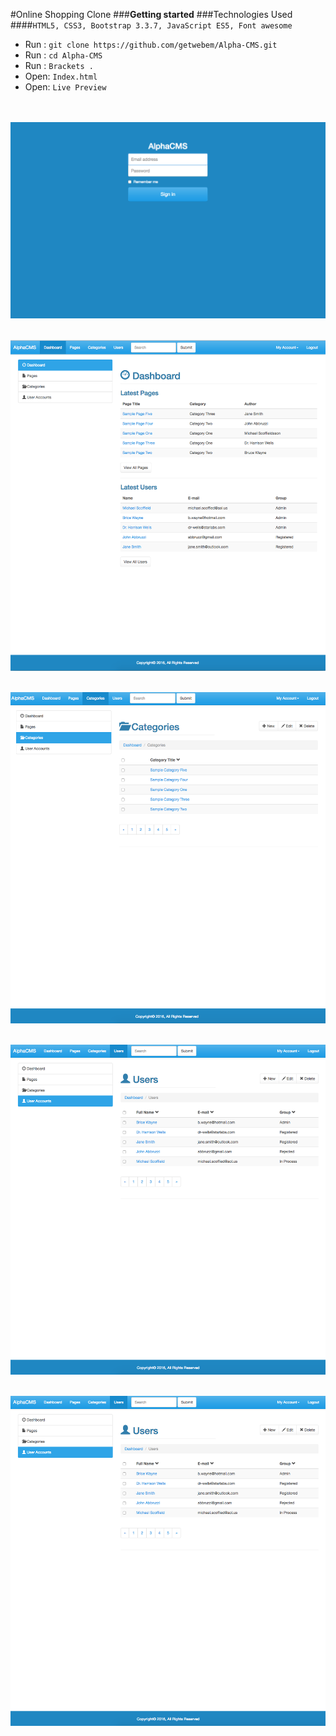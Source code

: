#Online Shopping Clone
###**Getting started**
###Technologies Used
####`HTML5, CSS3, Bootstrap 3.3.7, JavaScript ES5, Font awesome`
 - Run :  `git clone https://github.com/getwebem/Alpha-CMS.git`
 - Run :  `cd Alpha-CMS`
 - Run :  `Brackets .`
 - Open:  `Index.html`
 - Open:  `Live Preview`  
 
 
<br/><br/>
![pic1](https://raw.githubusercontent.com/getwebem/README/master/Alpha-CMS/Screen%20Shot%202017-03-13%20at%2016.18.16.png)
<br/><br/>

![pic2](https://raw.githubusercontent.com/getwebem/README/master/Alpha-CMS/Screen%20Shot%202017-03-13%20at%2016.17.45.png)
<br/><br/>

![pic3](https://raw.githubusercontent.com/getwebem/README/master/Alpha-CMS/Screen%20Shot%202017-03-13%20at%2016.17.59.png)
<br/><br/>

![pic4](https://raw.githubusercontent.com/getwebem/README/master/Alpha-CMS/Screen%20Shot%202017-03-13%20at%2016.18.02.png)
<br/><br/>

![pic5](https://raw.githubusercontent.com/getwebem/README/master/Alpha-CMS/Screen%20Shot%202017-03-13%20at%2016.18.02.png)


